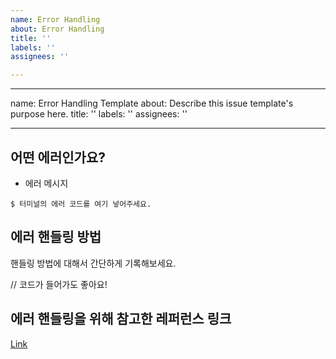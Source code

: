 ```yaml
---
name: Error Handling
about: Error Handling
title: ''
labels: ''
assignees: ''

---
```


---
name: Error Handling Template
about: Describe this issue template's purpose here.
title: ''
labels: ''
assignees: ''

---

## 어떤 에러인가요?

 * 에러 메시지

 ```
 $ 터미널의 에러 코드를 여기 넣어주세요.
 ```

## 에러 핸들링 방법

 핸들링 방법에 대해서 간단하게 기록해보세요.

 // 코드가 들어가도 좋아요!

## 에러 핸들링을 위해 참고한 레퍼런스 링크

 [Link]()
